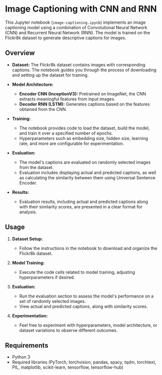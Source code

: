 # Image Captioning with CNN and RNN

This Jupyter notebook (`image-captioning.ipynb`) implements an image captioning model using a combination of Convolutional Neural Network (CNN) and Recurrent Neural Network (RNN). The model is trained on the Flickr8k dataset to generate descriptive captions for images.

## Overview

- **Dataset:** The Flickr8k dataset contains images with corresponding captions. The notebook guides you through the process of downloading and setting up the dataset for training.

- **Model Architecture:**
  - **Encoder CNN (InceptionV3):** Pretrained on ImageNet, the CNN extracts meaningful features from input images.
  - **Decoder RNN (LSTM):** Generates captions based on the features obtained from the CNN.

- **Training:**
  - The notebook provides code to load the dataset, build the model, and train it over a specified number of epochs.
  - Hyperparameters such as embedding size, hidden size, learning rate, and more are configurable for experimentation.

- **Evaluation:**
  - The model's captions are evaluated on randomly selected images from the dataset.
  - Evaluation includes displaying actual and predicted captions, as well as calculating the similarity between them using Universal Sentence Encoder.

- **Results:**
  - Evaluation results, including actual and predicted captions along with their similarity scores, are presented in a clear format for analysis.

## Usage

1. **Dataset Setup:**
   - Follow the instructions in the notebook to download and organize the Flickr8k dataset.

2. **Model Training:**
   - Execute the code cells related to model training, adjusting hyperparameters if desired.

3. **Evaluation:**
   - Run the evaluation section to assess the model's performance on a set of randomly selected images.
   - View actual and predicted captions, along with similarity scores.

4. **Experimentation:**
   - Feel free to experiment with hyperparameters, model architecture, or dataset variations to observe different outcomes.

## Requirements

- Python 3
- Required libraries (PyTorch, torchvision, pandas, spacy, tqdm, torchtext, PIL, matplotlib, scikit-learn, tensorflow, tensorflow-hub)

